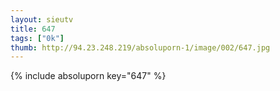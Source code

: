 ```yaml
--- 
layout: sieutv
title: 647
tags: ["0k"]
thumb: http://94.23.248.219/absoluporn-1/image/002/647.jpg
---
```

{% include absoluporn key="647" %} 
